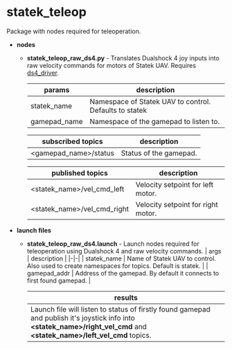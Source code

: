 # statek_teleop
Package with nodes required for teleoperation.
* **nodes**
  * **statek_teleop_raw_ds4.py** - Translates Dualshock 4 joy inputs into raw velocity commands for motors of Statek UAV. Requires [ds4_driver](http://wiki.ros.org/ds4_driver).
  
    | params | description |
    |-|-|
    | statek_name | Namespace of Statek UAV to control. Defaults to statek |
    | gamepad_name | Namespace of the gamepad to listen to. |

    | subscribed topics | description |
    |-|-|
    | <gamepad_name>/status | Status of the gamepad. |

    | published topics | description |
    |-|-|
    | <statek_name>/vel_cmd_left | Velocity setpoint for left motor. |
    | <statek_name>/vel_cmd_right | Velocity setpoint for right motor. |

* **launch files**
  * **statek_teleop_raw_ds4.launch** - Launch nodes required for teleoperation using Dualshock 4 and raw velocity commands. 
    | args | description |
    |-|-|
    | statek_name | Name of Statek UAV to control. Also used to create namespaces for topics. Default is statek. |
    | gamepad_addr | Address of the gamepad. By default it connects to first found gamepad. |

    | results |
    |-|
    | Launch file will listen to status of firstly found gamepad and publish it's joystick info into **<statek_name>/right_vel_cmd** and **<statek_name>/left_vel_cmd** topics. |
